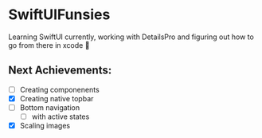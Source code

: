 # SwiftUIFunsies
Learning SwiftUI currently, working with DetailsPro and figuring out how to go from there in xcode 🐤

## Next Achievements:
- [ ] Creating componenents  
- [x] Creating native topbar  
- [ ] Bottom navigation  
  - [ ] with active states  
- [x] Scaling images  
